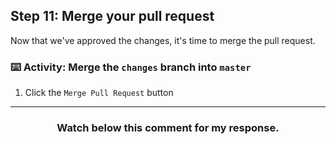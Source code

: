 ## Step 11: Merge your pull request

Now that we've approved the changes, it's time to merge the pull request.

### :keyboard: Activity: Merge the `changes` branch into `master`

1. Click the `Merge Pull Request` button

<hr>
<h3 align="center">Watch below this comment for my response.</h3>